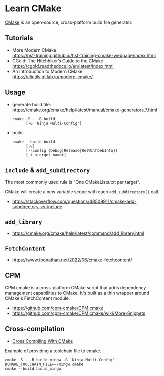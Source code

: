 # Learn CMake

[CMake](https://cmake.org/) is an open-source, cross-platform build file generator.

## Tutorials

- More Modern CMake\
  <https://hsf-training.github.io/hsf-training-cmake-webpage/index.html>
- CGold: The Hitchhiker’s Guide to the CMake\
  <https://cgold.readthedocs.io/en/latest/index.html>
- An Introduction to Modern CMake\
  <https://cliutils.gitlab.io/modern-cmake/>

## Usage

- generate build file:\
  <https://cmake.org/cmake/help/latest/manual/cmake-generators.7.html>
  ```fish
  cmake -S . -B build
        [-G 'Ninja Multi-Config']
  ```
- build:
  ```fish
  cmake --build build
        [-v]
        [--config {Debug|Release|RelWithDebInfo}]
        [-t <target-name>]
  ```

## `include` & `add_subdirectory`

The most commonly used rule is "One CMakeLists.txt per target".

CMake will create a new variable scope with each `add_subdirectory()` call.

- <https://stackoverflow.com/questions/48509911/cmake-add-subdirectory-vs-include>

## `add_library`

- <https://cmake.org/cmake/help/latest/command/add_library.html>

## `FetchContent`

- <https://www.foonathan.net/2022/06/cmake-fetchcontent/>

## CPM

CPM.cmake is a cross-platform CMake script that adds dependency management capabilities to CMake. It's built as a thin wrapper around CMake's FetchContent module.

- <https://github.com/cpm-cmake/CPM.cmake>
- <https://github.com/cpm-cmake/CPM.cmake/wiki/More-Snippets>

## Cross-compilation

- [Cross Compiling With CMake](https://cmake.org/cmake/help/book/mastering-cmake/chapter/Cross%20Compiling%20With%20CMake.html)

Example of providing a toolchain file to cmake.
```fish
cmake -S . -B build_mingw -G 'Ninja Multi-Config' -DCMAKE_TOOLCHAIN_FILE=~/mingw.cmake
cmake --build build_mingw
```

